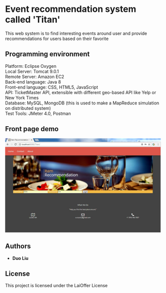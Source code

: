 # Event recommendation system called 'Titan'
This web system is to find interesting events around user and provide recommendations for users based on their favorite


## Programming environment
Platform: Eclipse Oxygen  
Local Server: Tomcat 9.0.1   
Remote Server: Amazon EC2  
Back-end language: Java 8  
Front-end language: CSS, HTML5, JavaScript    
API: TicketMaster API, extensible with different geo-based API like Yelp or New York Times    
Database: MySQL, MongoDB (this is used to make a MapReduce simulation on distributed system)  
Test Tools: JMeter 4.0, Postman  

## Front page demo  
![image](http://github.com/DuoL/Event_Recommendation_Java/raw/master/images/LoginPage.JPG)



## Authors

* **Duo Liu** 


## License

This project is licensed under the LaiOffer License 
